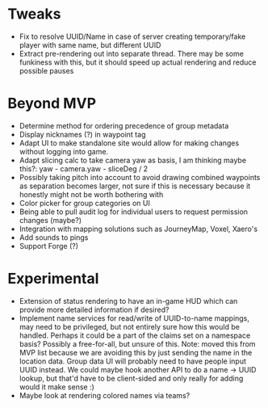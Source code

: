 # Tweaks
- Fix to resolve UUID/Name in case of server creating temporary/fake player with same name, but different UUID
- Extract pre-rendering out into separate thread. There may be some funkiness with this, but it should
  speed up actual rendering and reduce possible pauses

# Beyond MVP
- Determine method for ordering precedence of group metadata
- Display nicknames (?) in waypoint tag
- Adapt UI to make standalone site would allow for making changes without logging into game.
- Adapt slicing calc to take camera yaw as basis, I am thinking maybe this?: yaw - camera.yaw - sliceDeg / 2
- Possibly taking pitch into account to avoid drawing combined waypoints as separation becomes larger, not sure if this
  is necessary because it honestly might not be worth bothering with
- Color picker for group categories on UI
- Being able to pull audit log for individual users to request permission changes (maybe?)
- Integration with mapping solutions such as JourneyMap, Voxel, Xaero's
- Add sounds to pings
- Support Forge (?)

# Experimental
- Extension of status rendering to have an in-game HUD which can provide more detailed information if desired?
- Implement name services for read/write of UUID-to-name mappings, may need to be privileged, but not entirely sure how
  this would be handled. Perhaps it could be a part of the claims set on a namespace basis? Possibly a free-for-all, but
  unsure of this. Note: moved this from MVP list because we are avoiding this by just sending the name in the location
  data. Group data UI will probably need to have people input UUID instead. We could maybe hook another API to do a
  name -> UUID lookup, but that'd have to be client-sided and only really for adding would it make sense :)
- Maybe look at rendering colored names via teams?
